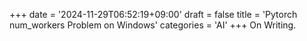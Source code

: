 +++
date = '2024-11-29T06:52:19+09:00'
draft = false
title = 'Pytorch num_workers Problem on Windows'
categories = 'AI'
+++
On Writing.